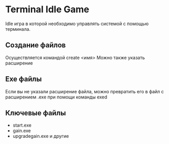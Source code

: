 # Terminal Idle Game
Idle игра в которой необходимо управлять системой с помощью терминала.
## Создание файлов
Осуществляется командой create <имя>
Можно также указать расширение
## Exe файлы
Если вы не указали расширение файла, можно превратить его в файл с расширением .exe при помощи команды exed 
## Ключевые файлы
- start.exe
- gain.exe
- upgradegain.exe
  и другие
